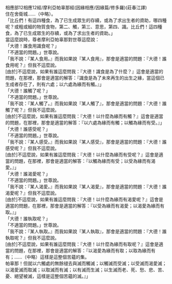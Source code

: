 相應部12相應12經/摩利亞帕辜那經(因緣相應/因緣篇/修多羅)(莊春江譯)  
住在舍衛城……（中略）。  
「比丘們！有這四種食，為了已生成眾生的存續，或為了求出生者的資助，哪四種呢？或粗或細的物質食物，第二、觸，第三、意思，第四、識。比丘們！這四種食，為了已生成眾生的存續，或為了求出生者的資助。」  
當這麼說時，尊者摩利亞帕辜那對世尊這麼說：  
「大德！誰食用識食呢？」  
「不適當的問題。」世尊說。  
「我不說：『某人食用。』而我如果說『某人食用』，那會是適當的問題：『大德！誰食用呢？』但我不這麼說。  
[由於]不這麼說，如果有誰這麼問我：『大德！識食是為了什麼？』這會是適當的問題，在那裡，那會是適當的解答：『識食是為了未來再生的出生之緣，當這個已生成者存在了，則有六處；以六處為緣而有觸。』」  
「大德！誰觸了呢？」  
「不適當的問題。」世尊說。  
「我不說：『某人觸了。』而我如果說『某人觸了』，那會是適當的問題：『大德！誰觸了呢？』但我不這麼說。  
[由於]不這麼說，如果有誰這麼問我：『大德！以什麼為緣而有觸？』這會是適當的問題，在那裡，那會是適當的解答：『以六處為緣而有觸；以觸為緣而有受。』」  
「大德！誰感受呢？」  
「不適當的問題。」世尊說。  
「我不說：『某人感受。』而我如果說『某人感受』，那會是適當的問題：『大德！誰感受呢？』但我不這麼說。  
[由於]不這麼說，如果有誰這麼問我：『大德！以什麼為緣而有受呢？』這會是適當的問題，在那裡，那會是適當的解答：『以觸為緣而有受；以受為緣而有渴愛。』」  
「大德！誰渴愛呢？」  
「不適當的問題。」世尊說。  
「我不說：『某人渴愛。』而我如果說『某人渴愛』，那會是適當的問題：『大德！誰渴愛呢？』但我不這麼說。  
[由於]不這麼說，如果有誰這麼問我：『大德！以什麼為緣而有渴愛呢？』這會是適當的問題，在那裡，那會是適當的解答：『以受為緣而有渴愛；以渴愛為緣而有取。』」  
「大德！誰執取呢？」  
「不適當的問題。」世尊說。  
「我不說：『某人執取。』而我如果說『某人執取』，那會是適當的問題：『大德！誰執取呢？』但我不這麼說。  
[由於]不這麼說，如果有誰這麼問我：『大德！以什麼為緣而有取呢？』這會是適當的問題，在那裡，那會是適當的解答：『以渴愛為緣而有取；以取為緣而有有；……（中略）這樣是這整個苦蘊的集。  
帕辜那！但就以六觸處的無餘褪去與滅而觸滅；以觸滅而受滅；以受滅而渴愛滅；以渴愛滅而取滅；以取滅而有滅；以有滅而生滅；以生滅而老、死、愁、悲、苦、憂、絕望被滅，這樣是這整個苦蘊的滅。』」  
  
  
